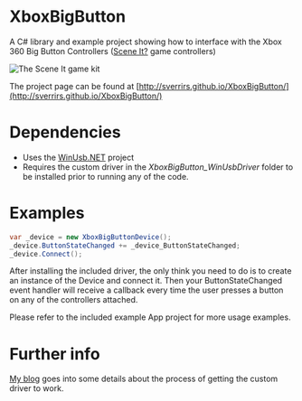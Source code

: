 # XboxBigButton
A C# library and example project showing how to interface with the Xbox 360 Big Button Controllers ([Scene It?](https://en.wikipedia.org/wiki/Scene_It%3F) game controllers)

![The Scene It game kit](http://1.bp.blogspot.com/-lRn76FpzitM/Vh1W2TxJ7mI/AAAAAAAABaw/LVQ4r_PY4ZI/s1600/02.jpg "The Scene It game kit")

The project page can be found at [http://sverrirs.github.io/XboxBigButton/](http://sverrirs.github.io/XboxBigButton/)

# Dependencies
* Uses the [WinUsb.NET](https://github.com/madwizard-thomas/winusbnet/) project 
* Requires the custom driver in the *XboxBigButton_WinUsbDriver* folder to be installed prior to running any of the code.

# Examples
```csharp
var _device = new XboxBigButtonDevice();
_device.ButtonStateChanged += _device_ButtonStateChanged;
_device.Connect();
```

After installing the included driver, the only think you need to do is to create an instance of the Device and connect it. Then your ButtonStateChanged event handler will receive a callback every time the user presses a button on any of the controllers attached.

Please refer to the included example App project for more usage examples.

# Further info
[My blog](http://hardkjarni.blogspot.co.uk/2015/10/how-to-use-xbox-360-big-button.html) goes into some details about the process of getting the custom driver to work.
